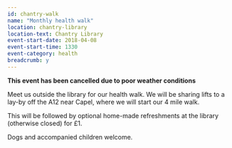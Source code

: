 ```yaml
---
id: chantry-walk
name: "Monthly health walk"
location: chantry-library
location-text: Chantry Library
event-start-date: 2018-04-08
event-start-time: 1330
event-category: health
breadcrumb: y
---
```


**This event has been cancelled due to poor weather conditions**

Meet us outside the library for our health walk. We will be sharing lifts to a lay-by off the A12 near Capel, where we will start our 4 mile walk.

This will be followed by optional home-made refreshments at the library (otherwise closed) for £1.

Dogs and accompanied children welcome.

